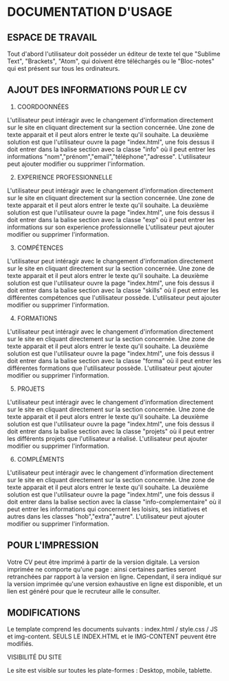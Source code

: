 # DOCUMENTATION D'USAGE


## ESPACE DE TRAVAIL
Tout d'abord l'utilisateur doit posséder un éditeur de texte tel que "Sublime Text", "Brackets", "Atom", qui doivent être téléchargés ou le "Bloc-notes" qui est présent sur tous les ordinateurs.

## AJOUT DES INFORMATIONS POUR LE CV

1. COORDOONNÉES

L'utilisateur peut intéragir avec le changement d'information directement sur le site en cliquant directement sur la section concernée. Une zone de texte apparait et il peut alors entrer le texte qu'il souhaite.
La deuxième solution est que l'utilisateur ouvre la page "index.html", une fois dessus il doit entrer dans la balise section avec la classe "info" où il peut entrer les informations "nom","prénom","email","téléphone","adresse".
L'utilisateur peut ajouter modifier ou supprimer l'information.

2. EXPERIENCE PROFESSIONNELLE

L'utilisateur peut intéragir avec le changement d'information directement sur le site en cliquant directement sur la section concernée. Une zone de texte apparait et il peut alors entrer le texte qu'il souhaite.
La deuxième solution est que l'utilisateur ouvre la page "index.html", une fois dessus il doit entrer dans la balise section avec la classe "exp" où il peut entrer les informations sur son experience professionnelle
L'utilisateur peut ajouter modifier ou supprimer l'information.

3. COMPÉTENCES

L'utilisateur peut intéragir avec le changement d'information directement sur le site en cliquant directement sur la section concernée. Une zone de texte apparait et il peut alors entrer le texte qu'il souhaite.
La deuxième solution est que l'utilisateur ouvre la page "index.html", une fois dessus il doit entrer dans la balise section avec la classe "skills" où il peut entrer les différentes compétences que l'utilisateur possède.
L'utilisateur peut ajouter modifier ou supprimer l'information.

4. FORMATIONS

L'utilisateur peut intéragir avec le changement d'information directement sur le site en cliquant directement sur la section concernée. Une zone de texte apparait et il peut alors entrer le texte qu'il souhaite.
La deuxième solution est que l'utilisateur ouvre la page "index.html", une fois dessus il doit entrer dans la balise section avec la classe "forma" où il peut entrer les différentes formations que l'utilisateur possède.
L'utilisateur peut ajouter modifier ou supprimer l'information.

5. PROJETS

L'utilisateur peut intéragir avec le changement d'information directement sur le site en cliquant directement sur la section concernée. Une zone de texte apparait et il peut alors entrer le texte qu'il souhaite.
La deuxième solution est que l'utilisateur ouvre la page "index.html", une fois dessus il doit entrer dans la balise section avec la classe "projets" où il peut entrer les différents projets que l'utilisateur a réalisé.
L'utilisateur peut ajouter modifier ou supprimer l'information.

6. COMPLÉMENTS

L'utilisateur peut intéragir avec le changement d'information directement sur le site en cliquant directement sur la section concernée. Une zone de texte apparait et il peut alors entrer le texte qu'il souhaite.
La deuxième solution est que l'utilisateur ouvre la page "index.html", une fois dessus il doit entrer dans la balise section avec la classe "info-complementaire" où il peut entrer les informations qui concernent les loisirs, ses initiatives et autres dans les classes "hob","extra","autre".
L'utilisateur peut ajouter modifier ou supprimer l'information.


## POUR L'IMPRESSION

Votre CV peut être imprimé à partir de la version digitale. La version imprimée ne comporte qu'une page : ainsi certaines parties seront retranchées par rapport à la version en ligne. Cependant, il sera indiqué sur la version imprimée qu'une version exhaustive en ligne est disponible, et un lien est généré pour que le recruteur aille le consulter.

## MODIFICATIONS

Le template comprend les documents suivants : index.html / style.css / JS et img-content.
SEULS LE INDEX.HTML et le IMG-CONTENT peuvent être modifiés. 


VISIBILITÉ DU SITE

Le site est visible sur toutes les plate-formes : Desktop, mobile, tablette.










